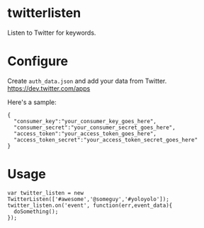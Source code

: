 twitterlisten
=============

Listen to Twitter for keywords.

Configure
=========

Create ```auth_data.json``` and add your data from Twitter. https://dev.twitter.com/apps

Here's a sample:

```
{
  "consumer_key":"your_consumer_key_goes_here",
  "consumer_secret":"your_consumer_secret_goes_here",
  "access_token":"your_access_token_goes_here",
  "access_token_secret":"your_access_token_secret_goes_here"
}
```

Usage
=====

```
var twitter_listen = new TwitterListen(['#awesome','@someguy','#yoloyolo']);
twitter_listen.on('event', function(err,event_data){
  doSomething();
});
```
